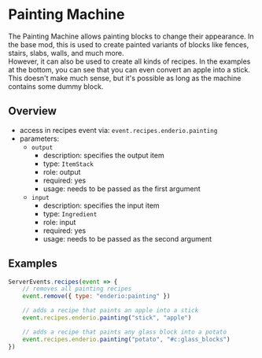 # Painting Machine

The Painting Machine allows painting blocks to change their appearance. In the base mod, this is used to create painted variants of blocks like
fences, stairs, slabs, walls, and much more.<br>
However, it can also be used to create all kinds of recipes. In the examples at the bottom, you can see that you can even convert an apple into a stick.
This doesn't make much sense, but it's possible as long as the machine contains some dummy block.

## Overview

-   access in recipes event via: `event.recipes.enderio.painting`
-   parameters:
    -   `output`
        -   description: specifies the output item
        -   type: `ItemStack`
        -   role: output
        -   required: yes
        -   usage: needs to be passed as the first argument
    -   `input`
        -   description: specifies the input item
        -   type: `Ingredient`
        -   role: input
        -   required: yes
        -   usage: needs to be passed as the second argument

## Examples

```js
ServerEvents.recipes(event => {
    // removes all painting recipes
    event.remove({ type: "enderio:painting" })

    // adds a recipe that paints an apple into a stick
    event.recipes.enderio.painting("stick", "apple")

    // adds a recipe that paints any glass block into a potato
    event.recipes.enderio.painting("potato", "#c:glass_blocks")
})
```
